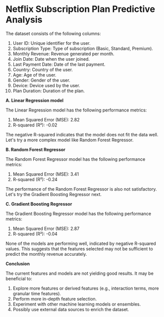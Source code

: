 # Netflix Subscription Plan Predictive Analysis

The dataset consists of the following columns:
1. User ID: Unique identifier for the user.
2. Subscription Type: Type of subscription (Basic, Standard, Premium).
3. Monthly Revenue: Revenue generated per month.
4. Join Date: Date when the user joined.
5. Last Payment Date: Date of the last payment.
6. Country: Country of the user.
7. Age: Age of the user.
8. Gender: Gender of the user.
9. Device: Device used by the user.
10. Plan Duration: Duration of the plan.

**A. Linear Regression model ​​**

The Linear Regression model has the following performance metrics:

1. Mean Squared Error (MSE): 2.82
2. R-squared (R²): -0.02

The negative R-squared indicates that the model does not fit the data well. Let's try a more complex model like Random Forest Regressor.

**B. Random Forest Regressor**

The Random Forest Regressor model has the following performance metrics:

1. Mean Squared Error (MSE): 3.41
2. R-squared (R²): -0.24
   
The performance of the Random Forest Regressor is also not satisfactory. Let's try the Gradient Boosting Regressor next.

**C. Gradient Boosting Regressor**

The Gradient Boosting Regressor model has the following performance metrics:

1. Mean Squared Error (MSE): 2.87
2. R-squared (R²): -0.04

None of the models are performing well, indicated by negative R-squared values. This suggests that the features selected may not be sufficient to predict the monthly revenue accurately.

**Conclusion**

The current features and models are not yielding good results. It may be beneficial to:

1. Explore more features or derived features (e.g., interaction terms, more granular time features).
2. Perform more in-depth feature selection.
3. Experiment with other machine learning models or ensembles.
4. Possibly use external data sources to enrich the dataset.




